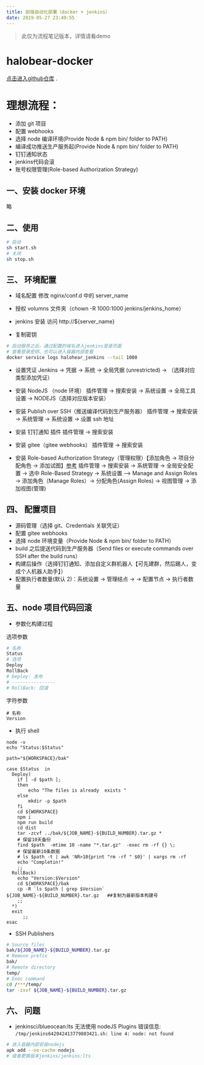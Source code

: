 ```yaml
---
title: 前端自动化部署（docker + jenkins）
date: 2019-05-27 23:49:55
---
```

> 此仅为流程笔记版本，详情请看demo
# halobear-docker 
[点击进入github仓库](https://github.com/kuan1/test-docker-jenkins) . 
# 理想流程：
- 添加 git 项目
- 配置 webhooks
- 选择 node 编译环境(Provide Node & npm bin/ folder to PATH)
- 编译成功推送生产服务起(Provide Node & npm bin/ folder to PATH)
- 钉钉通知状态
- jenkins代码会滚
- 账号权限管理(Role-based Authorization Strategy)

## 一、安装 docker 环境

略

## 二、使用

```bash
# 启动
sh start.sh
# 关闭
sh stop.sh
```

## 三、 环境配置

- 域名配置
  修改 nginx/conf.d 中的 server_name

- 授权 volumns 文件夹（chown -R 1000:1000 jenkins/jenkins_home）

- jenkins 安装 访问 http://${server_name}

- 复制密钥

```bash
# 启动服务之后，通过配置的域名进入jenkins登录页面
# 查看登录密钥、也可以进入容器内部查看
docker service logs halohear_jenkins --tail 1000
```

- 设置凭证
  Jenkins -> 凭据 -> 系统 -> 全局凭据 (unrestricted) -> （选择对应类型添加凭证）

- 安装 NodeJS （node 环境）
  插件管理 -> 搜索安装 ->
  系统设置 -> 全局工具设置 -> NODEJS（选择对应版本安装）

- 安装 Publish over SSH（推送编译代码到生产服务器）
  插件管理 -> 搜索安装 ->
  系统管理 -> 系统设置 -> 设置 ssh 地址

- 安装 钉钉通知 插件
  插件管理 -> 搜索安装

- 安装 gitee（gitee webhooks）
  插件管理 -> 搜索安装

- 安装 Role-based Authorization Strategy（管理权限）【添加角色 -> 项目分配角色 -> 添加试图】[参考](https://blog.51cto.com/wzlinux/2160778)
  插件管理 -> 搜索安装 ->
  系统管理 -> 全局安全配置 -> 选中 Role-Based Strategy ->
  系统设置 —> Manage and Assign Roles -> 添加角色（Manage Roles）-> 分配角色(Assign Roles) ->
  视图管理 -> 添加视图(管理)

## 四、 配置项目

- 源码管理（选择 git、Credentials 关联凭证）
- 配置 gitee webhooks
- 选择 node 环境变量（Provide Node & npm bin/ folder to PATH）
- build 之后提送代码到生产服务器（Send files or execute commands over SSH after the build runs）
- 构建后操作（选择钉钉通知、添加自定义群机器人【可先建群，然后踢人，变成个人机器人助手】）
- 配置执行者数量(默认 2)：系统设置 -> 管理结点 -> -> 配置节点 -> 执行者数量

## 五、node 项目代码回滚

- 参数化构建过程

选项参数

```bash
# 名称
Status
# 选项
Deploy
RollBack
# Deploy: 发布
# ----------------
# RollBack: 回滚
```

字符参数

```
# 名称
Version

```

- 执行 shell

```
node -v
echo "Status:$Status"

path="${WORKSPACE}/bak"

case $Status  in
  Deploy)
    if [ -d $path ];
    then
        echo "The files is already  exists "
    else
        mkdir -p $path
    fi
    cd ${WORKSPACE}
    npm i
    npm run build
    cd dist
    tar -zcvf ../bak/${JOB_NAME}-${BUILD_NUMBER}.tar.gz *
    # 保留10天备份
    find $path  -mtime 10 -name "*.tar.gz"  -exec rm -rf {} \;
    # 保留最新10条数据
    # ls $path -t | awk 'NR>10{print "rm -rf " $0}' | xargs rm -rf
    echo "Completin!"
    ;;
  RollBack)
    echo "Version:$Version"
    cd ${WORKSPACE}/bak
    cp -R `ls $path | grep $Version`  ${JOB_NAME}-${BUILD_NUMBER}.tar.gz   ##复制为最新版本构建号
    ;;
  *)
  exit
      ;;
esac

```

- SSH Publishers

```bash
# Source files
bak/${JOB_NAME}-${BUILD_NUMBER}.tar.gz
# Remove prefix
bak/
# Remote directory
temp/
# Exec command
cd /***/temp/
tar -zxvf ${JOB_NAME}-${BUILD_NUMBER}.tar.gz
```

## 六、 问题

- jenkinsci/blueocean:lts 无法使用 nodeJS Plugins
  错误信息: `/tmp/jenkins642042413779803421.sh: line 4: node: not found`

```bash
# 进入容器内部安装nodejs
apk add --no-cache nodejs
# 或者更换版本jenkins/jenkins:lts
```

  